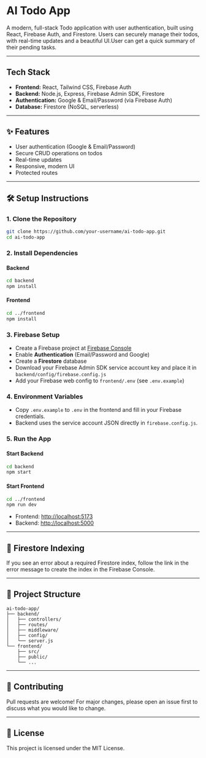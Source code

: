 # AI Todo App

A modern, full-stack Todo application with user authentication, built using React, Firebase Auth, and Firestore. Users can securely manage their todos, with real-time updates and a beautiful UI.User can get a quick summary of their pending tasks.

---

## Tech Stack

- **Frontend:** React, Tailwind CSS, Firebase Auth
- **Backend:** Node.js, Express, Firebase Admin SDK, Firestore
- **Authentication:** Google & Email/Password (via Firebase Auth)
- **Database:** Firestore (NoSQL, serverless)

---

## ✨ Features

- User authentication (Google & Email/Password)
- Secure CRUD operations on todos
- Real-time updates
- Responsive, modern UI
- Protected routes

---

## 🛠️ Setup Instructions

### 1. **Clone the Repository**

```bash
git clone https://github.com/your-username/ai-todo-app.git
cd ai-todo-app
```

### 2. **Install Dependencies**

#### Backend
```bash
cd backend
npm install
```

#### Frontend
```bash
cd ../frontend
npm install
```

### 3. **Firebase Setup**
- Create a Firebase project at [Firebase Console](https://console.firebase.google.com/)
- Enable **Authentication** (Email/Password and Google)
- Create a **Firestore** database
- Download your Firebase Admin SDK service account key and place it in `backend/config/firebase.config.js`
- Add your Firebase web config to `frontend/.env` (see `.env.example`)

### 4. **Environment Variables**
- Copy `.env.example` to `.env` in the frontend and fill in your Firebase credentials.
- Backend uses the service account JSON directly in `firebase.config.js`.

### 5. **Run the App**

#### Start Backend
```bash
cd backend
npm start
```

#### Start Frontend
```bash
cd ../frontend
npm run dev
```

- Frontend: [http://localhost:5173](http://localhost:5173)
- Backend: [http://localhost:5000](http://localhost:5000)

---

## 📝 Firestore Indexing
If you see an error about a required Firestore index, follow the link in the error message to create the index in the Firebase Console.

---

## 📂 Project Structure

```
ai-todo-app/
├── backend/
│   ├── controllers/
│   ├── routes/
│   ├── middleware/
│   ├── config/
│   └── server.js
└── frontend/
    ├── src/
    ├── public/
    └── ...
```

---

## 🤝 Contributing
Pull requests are welcome! For major changes, please open an issue first to discuss what you would like to change.

---

## 📄 License
This project is licensed under the MIT License. 